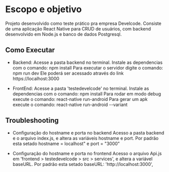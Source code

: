 # Escopo e objetivo

Projeto desenvolvido como teste prático pra empresa Develcode. Consiste de uma aplicação React Native para CRUD de usuários, com backend desenvolvido em Node.js e banco de dados Postgresql.

## Como Executar

- Backend:
Acesse a pasta backend no terminal.
Instale as dependencias com o comando: npm install
Para executar o servidor digite o comando: npm run dev
Ele poderá ser acessado através do link https://localhost:3000

- FrontEnd:
Acesse a pasta 'testedevelcode' no terminal.
Instale as dependencias com o comando: npm install
Para rodar em modo debug execute o comando: react-native run-android 
Para gerar um apk execute o comando: react-native run-android --variant

## Troubleshooting

- Configuração do hostname e porta no backend
  Acesso a pasta backend e o arquivo index.js, e altera as variáveis hostname e port. Por padrão esta setado hostname = localhost" e port = "3000"
  
- Configuração do hostname e porta no frontend
  Acesso o arquivo Api.js em 'frontend > testedevelcode > src > services', e altera a variável baseURL. Por padrão esta setado baseURL: 'http://localhost:3000',
